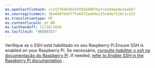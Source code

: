 ```yaml
---
ms.openlocfilehash: cc21f76463bd19f8164807bafce2b9aede2eeb87
ms.sourcegitcommit: 30a686fd4377fe6472aa04e215c0de711bc1c322
ms.translationtype: MT
ms.contentlocale: pt-BR
ms.lasthandoff: 11/10/2020
ms.locfileid: "96585553"
---
```

<span data-ttu-id="7d34e-101">Verifique se o SSH está habilitado no seu Raspberry Pi.</span><span class="sxs-lookup"><span data-stu-id="7d34e-101">Ensure SSH is enabled on your Raspberry Pi.</span></span> <span data-ttu-id="7d34e-102">Se necessário, [consulte *habilitar o ssh* na documentação do Raspberry Pi](https://www.raspberrypi.org/documentation/remote-access/ssh/) <span class="docon docon-navigate-external x-hidden-focus"></span> .</span><span class="sxs-lookup"><span data-stu-id="7d34e-102">If needed, [refer to *Enable SSH* in the Raspberry Pi documentation](https://www.raspberrypi.org/documentation/remote-access/ssh/) <span class="docon docon-navigate-external x-hidden-focus"></span>.</span></span>
